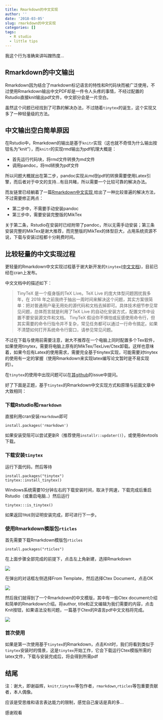 ```yaml
---
title: Rmarkdown的中文实现
author: ''
date: '2018-03-05'
slug: rmarkdown的中文实现
categories: []
tags:
  - R studio
  - little tips
---
```


我这个行为准确来讲叫蹭热度...

## Rmarkdown的中文输出

Rmarkdown因为结合了markdown标记语言的特性和R代码块而被广泛使用，不过使用Rmarkdown输出中文PDF却是一件令人头疼的事情，不经过配置的Rstudio直接knit输出pdf文件，中文部分会是一片空白。

虽然这个问题已经找到了可靠的解决办法，不过随着`tinytex`的诞生，这个实现又多了一种轻量级的方法。

<!-- more -->

## 中文输出空白简单原因

在Rstudio中，Rmarkdown的输出是基于`knitr`实现（这也就不奇怪为什么输出按钮名为“knit”），而`knitr`的实现rmd输出为pdf机理大概是：

- 首先运行代码块，将rmd文件转换为md文件
- 调用pandoc，将md转换为pdf文件

所以问题大概就出在第二步，pandoc实现从md到pdf的转换需要使用Latex引擎，而后者对于中文的支持...有目共睹，所以需要一个比较可靠的解决办法。

而友链里已经躺着了一篇[Rmarkdown中文实现
](https://www.jianshu.com/p/3a1d95f9965a)给出了一种比较普遍的解决方法，不过需要修正两点：

- 第二步中，不需要手动安装pandoc
- 第三步中，需要安装完整版的MikTex

关于第二条，Rstudio在安装时已经附带了pandoc，所以无需手动安装；第三条安装完整的MikTex是谢大推荐，而完整版的MikTex的体型巨大，占用系统资源不说，下载与安装过程都十分耗费时间。

## 比较轻量的中文实现过程

更轻量的Rmarkdown中文实现过程基于谢大新开发的`tinytex`([中文文档](https://yihui.name/tinytex/cn/))，目前已经在cran上发布。

中文文档中的描述如下：

>TinyTeX 是一个瘦身版的TeX Live。TeX Live 的庞大体型问题困扰我多年，在 2018 年之前我终于抽出一周时间来解决这个问题，其实方案很简单：把对普通用户毫无用处的源代码和文档去掉即可。具体技术细节参见常见问题，总体而言就是利用了TeX Live 的自动化安装方式，配置文件中设置不要安装源文件和文档。
TinyTeX 假设你不惧怕或反感使用命令行，但其实需要的命令行指令并不复杂，常见任务都可以通过一行命令搞定。如果不清楚如何打开系统命令行窗口，请参见常见问题。

不过在下载与使用前需要注意，谢大不推荐在一个电脑上同时配置多个Tex软件，如果使用tinytex，需要将电脑上原有的MikTex/TexLive/Ctex卸载。这样也意味着，如果今后有Latex的使用需求，需要完全基于tinytex实现，可能需要对tinytex的使用有一定的掌握（使用Rmarkdown来实现latex编写论文暂时是不易实现的）。

在`tinytex`的使用中出现问题可以在[其github](https://github.com/yihui/tinytex)的issue中提问。

好了下面是正题，基于`tinytex`的Rmarkdown中文实现方式和原理与前面文章中大致相同：

### 下载Rstudio和`rmarkdown`

直接利用cran安装`rmarkdown`即可

```
install.packages('rmarkdown')
```

如果安装受阻可以尝试更新R（推荐使用`installr::updater()`），或使用devtools下载。

### 下载安装`tinytex`

运行下面代码，然后等待

```
install.packages("tinytex")
tinytex::install_tinytex()
```

Windows系统需要10分钟左右的下载安装时间，取决于网速，下载完成后重启Rstudio（或重启电脑..）然后运行

```
tinytex:::is_tinytex()
```
如果返回`TRUE`则证明安装完成，即可进行下一步。

### 使用Rmarkdown模版包`rticles`

首先需要下载Rmarkdown模版包`rticles`

```
install.packages("rticles")
```

在上面步骤全部完成的前提下，点击左上角新建，选择Rmarkdown

![](/img/Rmarkdown中文实现/img_1.png)

在弹出的对话框左侧选择From Template，然后选择Ctex Document，点击OK

![](/img/Rmarkdown中文实现/img_2.png)


然后我们就得到了一个Rmarkdown的中文模版，其中有一些Ctex document介绍和简单的Rmarkdown介绍。将author, title和正文编辑为我们需要的内容，点击Knit按钮，如果语法没有问题，一篇基于Ctex的R语言pdf中文文档将完成。

![](/img/Rmarkdown中文实现/img_3.png)


### 首次使用

如果是第一次使用基于`tinytex`的Rmarkdown，点击Knit时，我们将看到类似于`tinytex`安装时的情景，这是`tinytex`开始工作，它会下载运行Ctex模版所需的latex文件，下载与安装完成后，将会得到所需pdf

## 结尾

注：谢大，即谢益辉，`knitr`,`tinytex`等包作者，`rmarkdown`,`rticles`等包重要贡献者，本人偶像。

应该是受思维和语言表达能力的限制，感觉自己废话是真的多...

感谢观看
